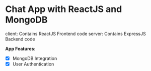 # Chat App with ReactJS and MongoDB

client: Contains ReactJS Frontend code
server: Contains ExpressJS Backend code

**App Features**:

- [x] MongoDB Integration
- [x] User Authentication
